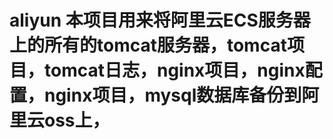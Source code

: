 # aliyun 本项目用来将阿里云ECS服务器上的所有的tomcat服务器，tomcat项目，tomcat日志，nginx项目，nginx配置，nginx项目，mysql数据库备份到阿里云oss上，
